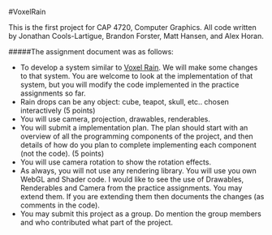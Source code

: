 #VoxelRain


This is the first project for CAP 4720, Computer Graphics. All code written by Jonathan Cools-Lartigue, Brandon Forster, Matt Hansen, and Alex Horan.


#####The assignment document was as follows:

- To develop a system similar to [Voxel Rain][VR]. We will make some changes to that system. You are welcome to look at the implementation of that system, but you will modify the code implemented in the practice assignments so far.
- Rain drops can be any object: cube, teapot, skull, etc.. chosen interactively (5 points)
- You will use camera, projection, drawables, renderables.
- You will submit a implementation plan. The plan should start with an overview of all the programming components of the project, and then details of how do you plan to complete implementing each component (not the code). (5 points)
- You will use camera rotation to show the rotation effects.
- As always, you will not use any rendering library. You will use you own WebGL and Shader code. I would like to see the use of Drawables, Renderables and Camera from the practice assignments. You may extend them. If you are extending them then documents the changes (as comments in the code).
- You may submit this project as a group. Do mention the group members and who contributed what part of the project.

[VR]: http://voxelrain.appspot.com/
